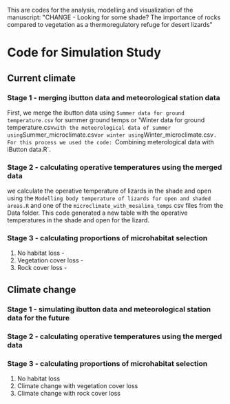 This are codes for the analysis, modelling and visualization of the manuscript: "CHANGE - Looking  for some shade? The importance of rocks compared to vegetation as a thermoregulatory refuge for desert lizards" 

# Code for Simulation Study

## Current climate

### Stage 1 - merging ibutton data and meteorological station data
First, we merge the ibutton data using `Summer data for ground temperature.csv` for summer ground temps or 'Winter data for ground temperature.csv` with the meteorological data of summer using `Summer_microclimate.csv` or winter using `Winter_microclimate.csv`. For this process we used the code: `Combining meterological data with iButton data.R`.
### Stage 2 - calculating operative temperatures using the merged data

we calculate the operative temperature of lizards in the shade and open using the `Modelling body temperature of lizards for open and shaded areas.R` and one of the `microclimate_with_mesalina_temps` csv files from the Data folder. This code generated a new table with the operative temperatures in the shade and open for the lizard.

### Stage 3 - calculating proportions of microhabitat selection

1. No habitat loss - 
2. Vegetation cover loss - 
3. Rock cover loss - 

## Climate change

### Stage 1 - simulating ibutton data and meteorological station data for the future

### Stage 2 - calculating operative temperatures using the merged data

### Stage 3 - calculating proportions of microhabitat selection

1. No habitat loss  
2. Climate change with vegetation cover loss
3. Climate change with rock cover loss

